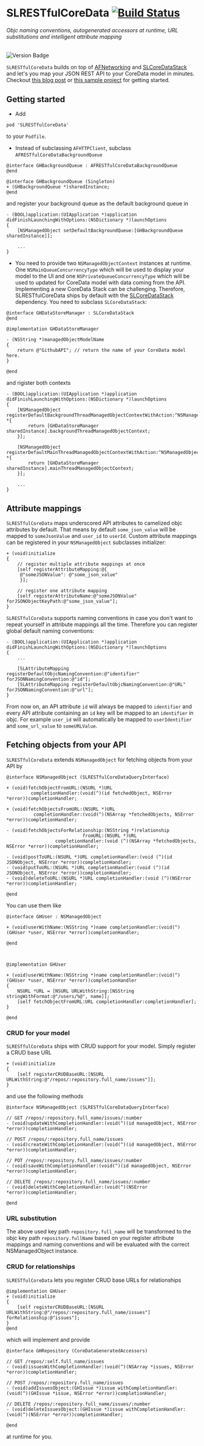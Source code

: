 # SLRESTfulCoreData [![Build Status](https://travis-ci.org/OliverLetterer/SLRESTfulCoreData.png)](https://travis-ci.org/OliverLetterer/SLRESTfulCoreData)
###### Objc naming conventions, autogenerated accessors at runtime, URL substitutions and intelligent attribute mapping

![Version Badge](http://cocoapod-badges.herokuapp.com/v/SLRESTfulCoreData/badge.png)

`SLRESTfulCoreData` builds on top of [AFNetworking](https://github.com/AFNetworking/AFNetworking) and [SLCoreDataStack](https://github.com/OliverLetterer/SLCoreDataStack) and let's you map your JSON REST API to your CoreData model in minutes. Checkout [this blog post](http://sparrow-labs.github.io/2013/04/22/introducing_slrestfulcoredata.html)  or [this sample project](https://github.com/OliverLetterer/GitHubAPI?source=cr) for getting started. 

## Getting started

* Add

```
pod 'SLRESTfulCoreData'
```
to your `Podfile`.

* Instead of subclassing `AFHTTPClient`, subclass `AFRESTfulCoreDataBackgroundQueue`

```
@interface GHBackgroundQueue : AFRESTfulCoreDataBackgroundQueue
@end

@interface GHBackgroundQueue (Singleton)
+ (GHBackgroundQueue *)sharedInstance;
@end
```

and register your background queue as the default background queue in 

```
- (BOOL)application:(UIApplication *)application didFinishLaunchingWithOptions:(NSDictionary *)launchOptions
{
    [NSManagedObject setDefaultBackgroundQueue:[GHBackgroundQueue sharedInstance]];
    
    ...
}
```

* You need to provide two `NSManagedObjectContext` instances at runtime. One `NSMainQueueConcurrencyType` which will be used to display your model to the UI and one `NSPrivateQueueConcurrencyType` which will be used to updated for CoreData model with data coming from the API. Implementing a new CoreData Stack can be challenging. Therefore, SLRESTfulCoreData ships by default with the [SLCoreDataStack](https://github.com/OliverLetterer/SLCoreDataStack) dependency. You need to subclass `SLCoreDataStack`:

```
@interface GHDataStoreManager : SLCoreDataStack
@end

@implementation GHDataStoreManager

- (NSString *)managedObjectModelName
{
    return @"GithubAPI"; // return the name of your CoreData model here.
}

@end
```

and rigister both contexts 

```
- (BOOL)application:(UIApplication *)application didFinishLaunchingWithOptions:(NSDictionary *)launchOptions
{
    [NSManagedObject registerDefaultBackgroundThreadManagedObjectContextWithAction:^NSManagedObjectContext *{
        return [GHDataStoreManager sharedInstance].backgroundThreadManagedObjectContext;
    }];
    
    [NSManagedObject registerDefaultMainThreadManagedObjectContextWithAction:^NSManagedObjectContext *{
        return [GHDataStoreManager sharedInstance].mainThreadManagedObjectContext;
    }];
    
    ...
}
```

## Attribute mappings

`SLRESTfulCoreData` maps underscored API attributes to camelized objc attributes by default. That means by default `some_json_value` will be mapped to `someJsonValue` and `user_id` to `userId`. Custom attribute mappings can be registered in your `NSManagedObject` subclasses initializer:

```
+ (void)initialize
{
    // register multiple attribute mappings at once
    [self registerAttributeMapping:@{
     @"someJSONValue": @"some_json_value"
     }];
    
    // register one attribute mapping
    [self registerAttributeName:@"someJSONValue" forJSONObjectKeyPath:@"some_json_value"];
}
```

`SLRESTfulCoreData` supports naming conventions in case you don't want to repeat yourself in attribute mappings all the time. Therefore you can register global default naming conventions:

```
- (BOOL)application:(UIApplication *)application didFinishLaunchingWithOptions:(NSDictionary *)launchOptions
{
    ...
    
    [SLAttributeMapping registerDefaultObjcNamingConvention:@"identifier" forJSONNamingConvention:@"id"];
    [SLAttributeMapping registerDefaultObjcNamingConvention:@"URL" forJSONNamingConvention:@"url"];
}
```

From now on, an API attribute `id` will always be mapped to `identifier` and every API attribute containing an `id` key will be mapped to an `identifier` in objc. For example `user_id` will automatically be mapped to `userIdentifier` and `some_url_value` to `someURLValue`.

## Fetching objects from your API

`SLRESTfulCoreData` extends `NSManagedObject` for fetching objects from your API by

```
@interface NSManagedObject (SLRESTfulCoreDataQueryInterface)

+ (void)fetchObjectFromURL:(NSURL *)URL
         completionHandler:(void(^)(id fetchedObject, NSError *error))completionHandler;

+ (void)fetchObjectsFromURL:(NSURL *)URL
          completionHandler:(void(^)(NSArray *fetchedObjects, NSError *error))completionHandler;

- (void)fetchObjectsForRelationship:(NSString *)relationship
                            fromURL:(NSURL *)URL
                  completionHandler:(void (^)(NSArray *fetchedObjects, NSError *error))completionHandler;

- (void)postToURL:(NSURL *)URL completionHandler:(void (^)(id JSONObject, NSError *error))completionHandler;
- (void)putToURL:(NSURL *)URL completionHandler:(void (^)(id JSONObject, NSError *error))completionHandler;
- (void)deleteToURL:(NSURL *)URL completionHandler:(void (^)(NSError *error))completionHandler;

@end
```

You can use them like

```
@interface GHUser : NSManagedObject

+ (void)userWithName:(NSString *)name completionHandler:(void(^)(GHUser *user, NSError *error))completionHandler;

@end



@implementation GHUser

+ (void)userWithName:(NSString *)name completionHandler:(void(^)(GHUser *user, NSError *error))completionHandler
{
    NSURL *URL = [NSURL URLWithString:[NSString stringWithFormat:@"/users/%@", name]];
    [self fetchObjectFromURL:URL completionHandler:completionHandler];
}

@end
```

### CRUD for your model

`SLRESTfulCoreData` ships with CRUD support for your model. Simply register a CRUD base URL

```
+ (void)initialize
{
    [self registerCRUDBaseURL:[NSURL URLWithString:@"/repos/:repository.full_name/issues"]];
}
```

and use the following methods

```
@interface NSManagedObject (SLRESTfulCoreDataQueryInterface)

// GET /repos/:repository.full_name/issues/:number
- (void)updateWithCompletionHandler:(void(^)(id managedObject, NSError *error))completionHandler;

// POST /repos/:repository.full_name/issues
- (void)createWithCompletionHandler:(void(^)(id managedObject, NSError *error))completionHandler;

// POT /repos/:repository.full_name/issues/:number
- (void)saveWithCompletionHandler:(void(^)(id managedObject, NSError *error))completionHandler;

// DELETE /repos/:repository.full_name/issues/:number
- (void)deleteWithCompletionHandler:(void(^)(NSError *error))completionHandler;

@end
```

### URL substitution

The above used key path `repository.full_name` will be transformed to the objc key path `repository.fullName` based on your register attribute mappings and naming conventions and will be evaluated with the correct NSManagedObject instance.

### CRUD for relationships

`SLRESTfulCoreData` lets you register CRUD base URLs for relationships

```
@implementation GHUser
+ (void)initialize
{
    [self registerCRUDBaseURL:[NSURL URLWithString:@"/repos/:repository.full_name/issues"] forRelationship:@"issues"];
}
@end
```

which will implement and provide

```
@interface GHRepository (CoreDataGeneratedAccessors)

// GET /repos/:self.full_name/issues
- (void)issuesWithCompletionHandler:(void(^)(NSArray *issues, NSError *error))completionHandler;

// POST /repos/:repository.full_name/issues
- (void)addIssuesObject:(GHIssue *)issue withCompletionHandler:(void(^)(GHIssue *issue, NSError *error))completionHandler;

// DELETE /repos/:repository.full_name/issues/:number
- (void)deleteIssuesObject:(GHIssue *)issue withCompletionHandler:(void(^)(NSError *error))completionHandler;

@end
```

at runtime for you.
